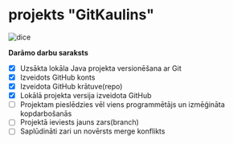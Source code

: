 # projekts "GitKaulins"

![dice](https://github.com/user-attachments/assets/9c4f8adc-91cb-46ae-81b1-2959f817083c)

**Darāmo darbu saraksts**

- [x] Uzsākta lokāla Java projekta versionēšana ar Git
- [x] Izveidots GitHub konts
- [x] Izveidota GitHub krātuve(repo)
- [x] Lokālā projekta versija izveidota GitHub
- [ ] Projektam pieslēdzies vēl viens programmētājs un izmēģināta kopdarbošanās
- [ ] Projektā ieviests jauns zars(branch)
- [ ] Saplūdināti zari un novērsts merge konflikts
